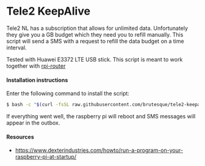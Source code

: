 # Tele2 KeepAlive

Tele2 NL has a subscription that allows for unlimited data. Unfortunately they give you a GB budget which they need you to 
refill manually. This script will send a SMS with a request to refill the data budget on a time interval.

Tested with Huawei E3372 LTE USB stick. This script is meant to work together with [rpi-router](https://github.com/brutesque/rpi-router)

#### Installation instructions
Enter the following command to install the script:
```bash
$ bash -c "$(curl -fsSL raw.githubusercontent.com/brutesque/tele2-keepalive/master/install.sh)"
```

If everything went well, the raspberry pi will reboot and SMS messages will appear in the outbox.

#### Resources
- https://www.dexterindustries.com/howto/run-a-program-on-your-raspberry-pi-at-startup/
